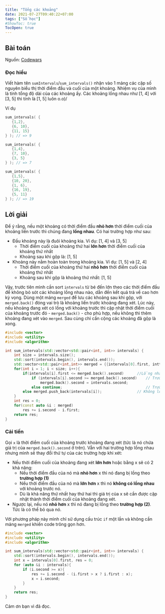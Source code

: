 ```yaml
---
title: "Tổng các khoảng"
date: 2021-07-27T09:40:22+07:00
tags: ["Số học"]
#ShowToc: true
TocOpen: true
---
```


## Bài toán
Nguồn: [Codewars](https://www.codewars.com/kata/52b7ed099cdc285c300001cd)
### Đọc hiểu
Viết hàm tên `sumIntervals`/`sum_intervals()` nhận vào 1 mảng các cặp số nguyên biểu thị thời điểm đầu và cuối của một khoảng. Nhiệm vụ của mình là tính tổng độ dài của các khoảng ấy. Các khoảng lồng nhau như [1, 4] với [3, 5] thì tính là [1, 5] luôn o.o)/ 

Ví dụ
```cpp
sum_intervals( {
   {1,2},
   {6, 10},
   {11, 15}
} ); // => 9

sum_intervals( {
   {1,4},
   {7, 10},
   {3, 5}
} ); // => 7

sum_intervals( {
   {1,5},
   {10, 20},
   {1, 6},
   {16, 19},
   {5, 11}
} ); // => 19
```
## Lời giải
Để ý rằng, nếu một khoảng có thời điểm đầu **nhỏ hơn** thời điểm cuối của khoảng liền trước thì chúng đang **lồng nhau**. Có hai trường hợp như sau:
- Đầu khoảng này là đuôi khoảng kia. Ví dụ: [1, 4] và [3, 5]
    - Thời điểm cuối của khoảng thứ hai **lớn hơn** thời điểm cuối của khoảng thứ nhất
    - Khoảng sau khi gộp là: [1, 5]
- Khoảng này nằm hoàn toàn trong khoảng kia. Ví dụ: [1, 5] và [2, 4]
    - Thời điểm cuối của khoảng thứ hai **nhỏ hơn** thời điểm cuối của khoảng thứ nhất
    - Khoảng sau khi gộp là khoảng thứ nhất: [1, 5]

Vậy, trước tiên mình cần sort `intervals` từ bé đến lớn theo các thời điểm đầu để không bỏ sót các khoảng lồng nhau nào, dẫn đến kết quả trả về cao hơn kỳ vọng. Dùng một mảng `merged` để lưu các khoảng sau khi gộp, với `merged.back()` đóng vai trò là khoảng liền trước khoảng đang xét. Lúc này, nếu khoảng đang xét có lồng với khoảng trước thì cập nhật thời điểm cuối của khoảng trước đó - `merged.back()` -  cho phù hợp, nếu không thì thêm khoảng đang xét vào `merged`. Sau cùng chỉ cần cộng các khoảng đã gộp là xong.
```cpp
#include <vector>
#include <utility>
#include <algorithm>

int sum_intervals(std::vector<std::pair<int, int>> intervals) {
    int size = intervals.size();
    std::sort(intervals.begin(), intervals.end());
    std::vector<std::pair<int,int>> merged = {{intervals[0].first, inttervals[0].second}};
    for(int i = 1; i < size; i++){
        if(intervals[i].first <= merged.back().second)      //Lồng nhau:
            if (intervals[i].second >= merged.back().second)    // Trường hợp (1)
                merged.back().second = intervals.second; 
            else continue;                                      // Trường hợp (2)
        else merged.push_back(intervals[i]);                // Không lồng nhau
    }
    int res = 0;
    for(const auto &i : merged)
        res += i.second - i.first;   
    return res;
}

```
### Cải tiến 
Gọi `x` là thời điểm cuối của khoảng trước khoảng đang xét (tức là nó chứa giá trị của `merged.back().second` ở trên). Vẫn với hai trường hợp lồng nhau nhưng mình sẽ thay đổi thứ tự của các trường hợp khi xét: 
- Nếu thời điểm cuối của khoảng đang xét **lớn hơn** hoặc bằng x sẽ có 2 khả năng:
    - Nếu thời điểm đầu của nó mà **nhỏ hơn** x thì nó đang bị lồng theo **trường hợp (1)**
    - Nếu thời điểm đầu của nó mà **lớn hơn** x thì nó **không có lồng nhau** với khoảng trước nó. 
    - Dù là khả năng thứ nhất hay thứ hai thì giá trị của x sẽ cần được cập nhật thành thời điểm cuối của khoảng đang xét.
- Ngược lại, nếu nó **nhỏ hơn** x thì nó đang bị lồng theo **trường hợp (2)**. Tức là có thể bỏ qua nó.

Với phương pháp này mình chỉ sử dụng cấu trúc `if` một lần và không cần mảng `merged` khiến code trông gọn hơn.
```cpp
#include <vector>
#include <utility>
#include <algorithm>

int sum_intervals(std::vector<std::pair<int, int>> intervals) {
    std::sort(intervals.begin(), intervals.end());
    int x = intervals[0].first, res = 0;
    for (auto &i : intervals){
        if (i.second >= x){
            res += i.second - (i.first > x ? i.first : x);
            x = i.second;
        }    
    }
    return res;
}
```
Cảm ơn bạn vì đã đọc.